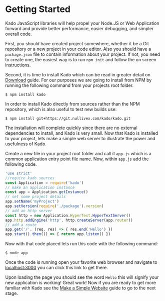 # Getting Started

Kado JavaScript libraries will help propel your Node.JS or Web Application
forward and provide better performance, easier debugging, and simpler overall
code.

First, you should have created project somewhere, whether it be a Git repository
or a new project in your code editor. Also you should have a `package.json` file
to contain information about your project. If not, you need to create one, the
easiest way is to run `npm init` and follow the on screen instructions.

Second, it is time to install Kado which can be read in greater detail on
[Download](./Download.md) guide. For our purposes we are going to install from
NPM by running the following command from your projects root folder.

```
$ npm install kado
```

In order to install Kado directly from sources rather than the NPM repository,
which is also useful to test new builds use:

```
$ npm install git+https://git.nullivex.com/kado/kado.git
```

The installation will complete quickly since there are no external dependencies
to install, and Kado is very small. Now that Kado is installed to your project,
lets make a simple web server to illustrate the power and usefulness of Kado.

Create a new file in your project root folder and call it `app.js` which is a
common application entry point file name. Now, within `app.js` add the following
code.

```js
'use strict'
//require kado sources
const Application = require('kado')
// make an application instance
const app = Application.getInstance()
// set some project details
app.setName('myProject')
app.setVersion(require('./package').version)
// add an http server
const http = new Application.HyperText.HyperTextServer()
app.http.addEngine('http', http.createServer(app.router))
// add a route
app.get('/', (req, res) => { res.end('Hello') })
app.start().then(() => { return app.listen() })
```

Now with that code placed lets run this code with the following command:

```
$ node app
```

Once the code is running open your favorite web browser and navigate to
[localhost:3000](http://localhost:3000) you can click this link to get there.

Upon loading the page you should see the word `Hello` this will signify your
new application is working! Great work! Now if you are ready to get more
familiar with Kado see the [Make a Simple Website](./MakeSimpleWebsite.md) guide
to go to the next stage.
